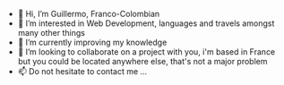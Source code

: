 - 👋 Hi, I’m Guillermo, Franco-Colombian
- 👀 I’m interested in Web Development, languages and travels amongst many other things
- 🌱 I’m currently improving my knowledge
- 💞️ I’m looking to collaborate on a project with you, i'm based in France but you could be located anywhere else, that's not a major problem
- 📫 Do not hesitate to contact me ...

<!---
0Memo/0Memo is a ✨ special ✨ repository because its `README.md` (this file) appears on your GitHub profile.
You can click the Preview link to take a look at your changes.
--->
